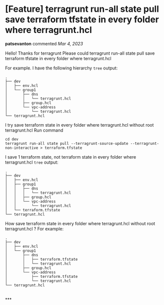# [Feature] terragrunt run-all state pull save terraform tfstate in every folder where terragrunt.hcl

**patsevanton** commented *Mar 4, 2023*

Hello! Thanks for terragrunt
Please could terragrunt run-all state pull save terraform tfstate in every folder where terragrunt.hcl

For example. I have the following hierarchy
`tree`
output:
```
.
├── dev
│   ├── env.hcl
│   └── group1
│       ├── dns
│       │   └── terragrunt.hcl
│       ├── group.hcl
│       └── vpc-address
│           └── terragrunt.hcl
└── terragrunt.hcl
```
I try save terraform state in every folder where terragrunt.hcl without root terragrunt.hcl
Run command
```
cd dev
terragrunt run-all state pull --terragrunt-source-update --terragrunt-non-interactive > terraform.tfstate
```
I save 1 terraform state, not terraform state in every folder where terragrunt.hcl
`tree`
output:
```
.
├── dev
│   ├── env.hcl
│   ├── group1
│   │   ├── dns
│   │   │   └── terragrunt.hcl
│   │   ├── group.hcl
│   │   └── vpc-address
│   │       └── terragrunt.hcl
│   └── terraform.tfstate
└── terragrunt.hcl
```

How save terraform state in every folder where terragrunt.hcl without root terragrunt.hcl ?
For example:
```
.
├── dev
│   ├── env.hcl
│   └── group1
│       ├── dns
│       │   ├── terraform.tfstate
│       │   └── terragrunt.hcl
│       ├── group.hcl
│       └── vpc-address
│           ├── terraform.tfstate
│           └── terragrunt.hcl
└── terragrunt.hcl
```
<br />
***


